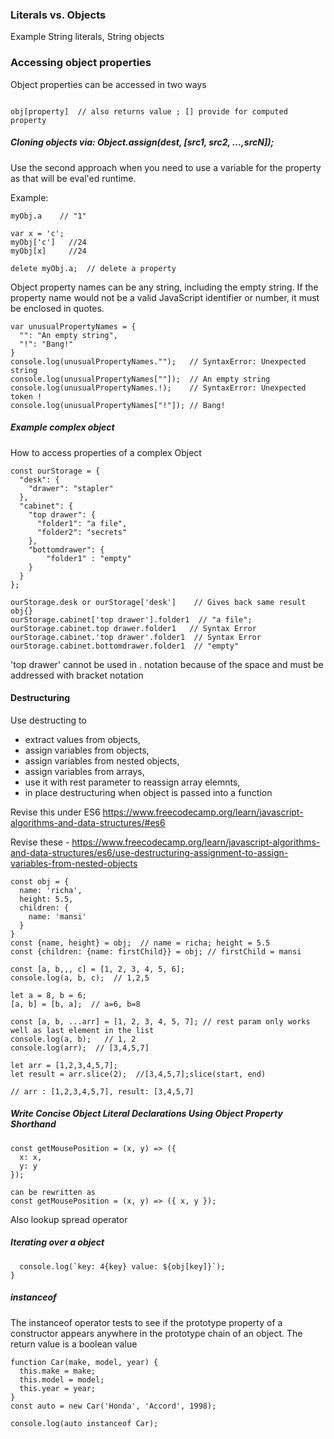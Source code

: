 ### Literals vs. Objects
Example String literals, String objects

### Accessing object properties
Object properties can be accessed in two ways

```obj.property  // return value  ; as-is, not computed like square brackets

obj[property]  // also returns value ; [] provide for computed property
```

##### Cloning objects via: Object.assign(dest, [src1, src2, ...,srcN]);

Use the second approach when you need to use a variable for the property as that will be eval'ed runtime.

Example:

```var myObj = { a: "1", b: "2", c: 24 };
myObj.a    // "1"

var x = 'c';
myObj['c']   //24
myObj[x]     //24
```

```
delete myObj.a;  // delete a property
```

Object property names can be any string, including the empty string. If the property name would not be a valid JavaScript identifier or number, it must be enclosed in quotes.

```
var unusualPropertyNames = {
  "": "An empty string",
  "!": "Bang!"
}
console.log(unusualPropertyNames."");   // SyntaxError: Unexpected string
console.log(unusualPropertyNames[""]);  // An empty string
console.log(unusualPropertyNames.!);    // SyntaxError: Unexpected token !
console.log(unusualPropertyNames["!"]); // Bang!
```

##### Example complex object
How to access properties of a complex Object

```
const ourStorage = {
  "desk": {
    "drawer": "stapler"
  },
  "cabinet": {
    "top drawer": {
      "folder1": "a file",
      "folder2": "secrets"
    },
    "bottomdrawer": {
        "folder1" : "empty"
    }
  }
};
```

```
ourStorage.desk or ourStorage['desk']    // Gives back same result obj{}
ourStorage.cabinet['top drawer'].folder1  // "a file";
ourStorage.cabinet.top drawer.folder1   // Syntax Error
ourStorage.cabinet.'top drawer'.folder1  // Syntax Error
ourStorage.cabinet.bottomdrawer.folder1  // "empty"
```
'top drawer' cannot be used in . notation because of the space and must be addressed with bracket notation


#### Destructuring
Use destructing to
 * extract values from objects,
 * assign variables from objects,
 * assign variables from nested objects,
 * assign variables from arrays,
 * use it with rest parameter to reassign array elemnts,
 * in place destructuring when object is passed into a function

Revise this under ES6 https://www.freecodecamp.org/learn/javascript-algorithms-and-data-structures/#es6

Revise these -
https://www.freecodecamp.org/learn/javascript-algorithms-and-data-structures/es6/use-destructuring-assignment-to-assign-variables-from-nested-objects

```
const obj = {
  name: 'richa',
  height: 5.5,
  children: {
    name: 'mansi'
  }
}
const {name, height} = obj;  // name = richa; height = 5.5
const {children: {name: firstChild}} = obj; // firstChild = mansi

const [a, b,,, c] = [1, 2, 3, 4, 5, 6];
console.log(a, b, c);  // 1,2,5

let a = 8, b = 6;
[a, b] = [b, a];  // a=6, b=8
```

```
const [a, b, ...arr] = [1, 2, 3, 4, 5, 7]; // rest param only works well as last element in the list
console.log(a, b);   // 1, 2
console.log(arr);  // [3,4,5,7]

let arr = [1,2,3,4,5,7];
let result = arr.slice(2);  //[3,4,5,7];slice(start, end)

// arr : [1,2,3,4,5,7], result: [3,4,5,7]
```

##### Write Concise Object Literal Declarations Using Object Property Shorthand

```
const getMousePosition = (x, y) => ({
  x: x,
  y: y
});

can be rewritten as
const getMousePosition = (x, y) => ({ x, y });
```

Also lookup spread operator

##### Iterating over a object

```for(let key in obj) {
  console.log(`key: 4{key} value: ${obj[key]}`);
}
````

##### instanceof
The instanceof operator tests to see if the prototype property of a constructor appears anywhere in the prototype chain of an object. The return value is a boolean value

```
function Car(make, model, year) {
  this.make = make;
  this.model = model;
  this.year = year;
}
const auto = new Car('Honda', 'Accord', 1998);

console.log(auto instanceof Car);
```
